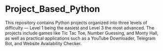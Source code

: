 # Project_Based_Python
This repository contains Python projects organized into three levels of difficulty — Level 1 being the easiest and Level 3 the most advanced. The projects include games like Tic Tac Toe, Number Guessing, and Monty Hall, as well as practical applications such as a YouTube Downloader, Telegram Bot, and Website Availability Checker.
